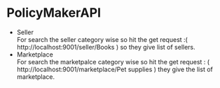 # PolicyMakerAPI
* Seller<br/>
  For search the seller category wise so hit the get request :( http://localhost:9001/seller/Books ) so they give list of sellers.<br/>
* Marketplace<br/>
  For search the marketpalce category wise so hit the get request : ( http://localhost:9001/marketplace/Pet supplies ) they give the list of marketplace.
